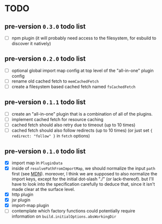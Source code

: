 # TODO

## pre-version `0.3.0` todo list

- [ ] npm plugin (it will probably need access to the filesystem, for esbuild to discover it natively)

## pre-version `0.2.0` todo list

- [ ] optional global import map config at top level of the "all-in-one" plugin config
- [ ] rename old cached fetch to `memCachedFetch`
- [ ] create a filesystem based cached fetch named `fsCachedFetch`

## pre-version `0.1.1` todo list

- [ ] create an "all-in-one" plugin that is a combination of all of the plugins.
- [ ] implement cached fetch for resource caching
- [ ] cached fetch should also retry due to timeout (up to 10 times)
- [ ] cached fetch should also follow redirects (up to 10 times) (or just set `{ redirect: "follow" }` in `fetch` options)

## pre-version `0.1.0` todo list

- [x] import map in `PluginData`
- [x] inside of `resolvePathFromImportMap`, we should normalize the input `path` first (see [MDN](https://developer.mozilla.org/en-US/docs/Web/HTML/Element/script/type/importmap#module_specifier_map:~:text=A%20module%20specifier%20of%20./foo/../js/app.js%20would%20be%20resolved%20to%20./js/app.js%20before%20matching)).
      moreover, I think we are supposed to also normalize the import keys, except for the initial dot-slash "./" (or lack-thereof).
      but I'll have to look into the specification carefully to deduce that, since it isn't made clear at the surface level.
- [x] http plugin
- [x] jsr plugin
- [x] import-map plugin
- [ ] contemplate which factory functions could potentially require information on `build.initialOptions.absWorkingDir`
